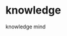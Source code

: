 # knowledge
knowledge mind

 [零信任网络]: <https://github.com/liojian198/knowledge/blob/main/%E9%9B%B6%E4%BF%A1%E4%BB%BB%E7%BD%91%E7%BB%9C/README.md> "零信任网络"

[Google]: [http://google.com/]
